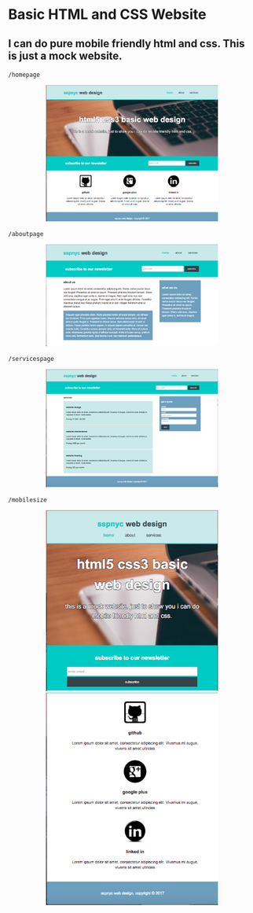 # Basic HTML and CSS Website
## I can do pure mobile friendly html and css. This is just a mock website. 

```
/homepage
```
<center><img src="/indexImg.png" width='350'></center>

```
/aboutpage
```
<center><img src="/aboutImg.png" width='350'></center>

```
/servicespage
```
<center><img src="/servicesImg.png" width='350'></center>

```
/mobilesize
```
<center><img src="/mobileImgA.png" width='350'></center>
<center><img src="/mobileImgB.png" width='350'></center>


